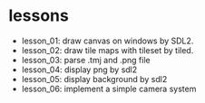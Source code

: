 # lessons
- lesson_01: draw canvas on windows by SDL2.
- lesson_02: draw tile maps with tileset by tiled.
- lesson_03: parse .tmj and .png file
- lesson_04: display png by sdl2
- lesson_05: display background by sdl2
- lesson_06: implement a simple camera system